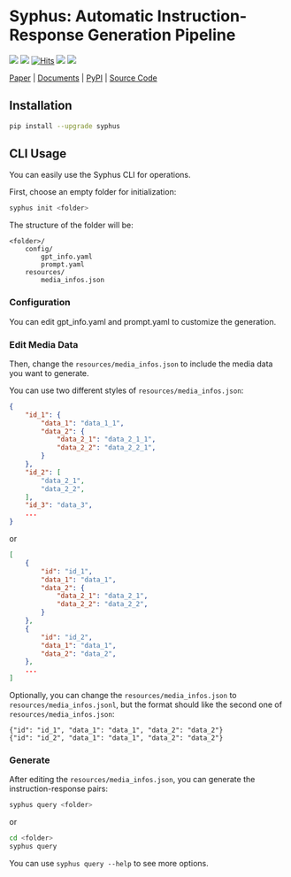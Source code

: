 # Syphus: Automatic Instruction-Response Generation Pipeline

![](https://img.shields.io/badge/syphus-v0.0.6-darkcyan)
![](https://img.shields.io/github/stars/pufanyi/Syphus?style=social)
[![Hits](https://hits.seeyoufarm.com/api/count/incr/badge.svg?url=https%3A%2F%2Fgithub.com%2Fpufanyi%2FSyphus&count_bg=%23FFA500&title_bg=%23555555&icon=&icon_color=%23E7E7E7&title=visitors&edge_flat=false)](https://hits.seeyoufarm.com)
![](https://black.readthedocs.io/en/stable/_static/license.svg)
![](https://img.shields.io/badge/code%20style-black-000000.svg)

[Paper](https://arxiv.org/abs/2306.05425) | [Documents](https://pufanyi.github.io/syphus/) | [PyPI](https://pypi.org/project/syphus/) | [Source Code](https://github.com/pufanyi/Syphus)

## Installation

```bash
pip install --upgrade syphus
```

## CLI Usage

You can easily use the Syphus CLI for operations.

First, choose an empty folder for initialization:

```bash
syphus init <folder>
```

The structure of the folder will be:

```
<folder>/
    config/
        gpt_info.yaml
        prompt.yaml
    resources/
        media_infos.json
```

### Configuration

You can edit gpt_info.yaml and prompt.yaml to customize the generation.

### Edit Media Data

Then, change the `resources/media_infos.json` to include the media data you want to generate.

You can use two different styles of `resources/media_infos.json`:

```json
{
    "id_1": {
        "data_1": "data_1_1",
        "data_2": {
            "data_2_1": "data_2_1_1",
            "data_2_2": "data_2_2_1",
        }
    },
    "id_2": [
        "data_2_1",
        "data_2_2",
    ],
    "id_3": "data_3",
    ...
}
```

or

```json
[
    {
        "id": "id_1",
        "data_1": "data_1",
        "data_2": {
            "data_2_1": "data_2_1",
            "data_2_2": "data_2_2",
        }
    },
    {
        "id": "id_2",
        "data_1": "data_1",
        "data_2": "data_2",
    },
    ...
]
```

Optionally, you can change the `resources/media_infos.json` to `resources/media_infos.jsonl`, but the format should like the second one of `resources/media_infos.json`:

```jsonl
{"id": "id_1", "data_1": "data_1", "data_2": "data_2"}
{"id": "id_2", "data_1": "data_1", "data_2": "data_2"}
```

### Generate

After editing the `resources/media_infos.json`, you can generate the instruction-response pairs:

```bash
syphus query <folder>
```

or

```bash
cd <folder>
syphus query
```

You can use `syphus query --help` to see more options.
